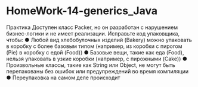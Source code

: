 # HomeWork-14-generics_Java
Практика
Доступен класс Packer, но он разработан с нарушением бизнес-логики и
не имеет реализации. Исправьте код упаковщика, чтобы:
● Любой вид хлебобулочных изделий (Bakery) можно упаковать в
коробку с более базовым типом (например, из коробки с пирогом
(Pie) в коробку с едой (Food))
● Базовые вещи, такие как еда (Food), нельзя упаковать в узкие
коробки (например, с пирожными (Cake))
● Произвольные классы, такие как String или Object, не могут быть
перепакованы без ошибок или предупреждений во время
компиляции
● Переупаковка на самом деле происходит
